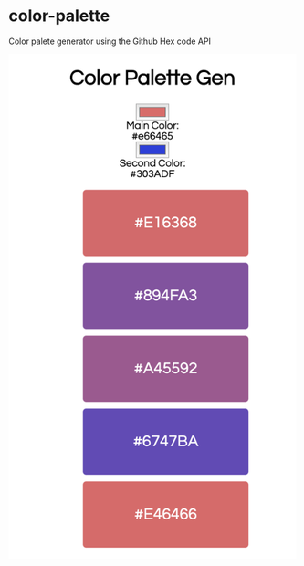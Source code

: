 # color-palette
Color palete generator using the Github Hex code API


![Screenshot](/Screenshot%202019-06-16%20at%2022.35.15.png)
